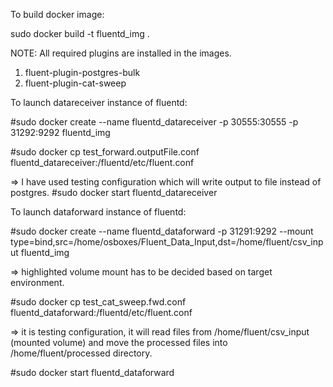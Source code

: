 To build docker image: 

sudo docker build -t fluentd_img .

NOTE: All required plugins are installed in the images. 

1)	fluent-plugin-postgres-bulk
2)	fluent-plugin-cat-sweep

To launch datareceiver instance of fluentd: 

#sudo docker create --name fluentd_datareceiver -p 30555:30555 -p 31292:9292 fluentd_img

#sudo docker cp test_forward.outputFile.conf fluentd_datareceiver:/fluentd/etc/fluent.conf

=> I have used testing configuration which will write output to file instead of postgres. 
#sudo docker start fluentd_datareceiver


To launch dataforward instance of fluentd: 

#sudo docker create --name fluentd_dataforward -p 31291:9292 --mount type=bind,src=/home/osboxes/Fluent_Data_Input,dst=/home/fluent/csv_input fluentd_img

=> highlighted volume mount has to be decided based on target environment. 

#sudo docker cp test_cat_sweep.fwd.conf fluentd_dataforward:/fluentd/etc/fluent.conf 

=> it is testing configuration, it will read files from /home/fluent/csv_input (mounted volume) and move the processed files into /home/fluent/processed directory.

#sudo docker start fluentd_dataforward
